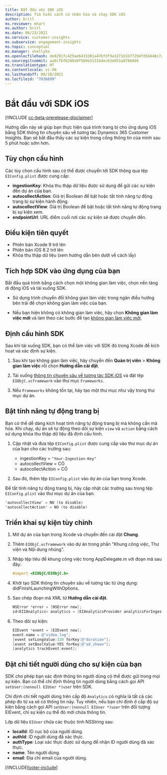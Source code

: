```yaml
---
title: Bắt đầu với SDK iOS
description: Tìm hiểu cách cá nhân hóa và chạy SDK iOS
author: britl
ms.reviewer: mhart
ms.author: britl
ms.date: 06/23/2021
ms.service: customer-insights
ms.subservice: engagement-insights
ms.topic: conceptual
ms.manager: shellyha
ms.openlocfilehash: de8291fc429ae6433301a47bfdf9a3271b1b77294fd58448c7aa6bd0783edc97
ms.sourcegitcommit: aa0cfbf6240a9f560e3131bdec63e051a8786dd4
ms.translationtype: HT
ms.contentlocale: vi-VN
ms.lasthandoff: 08/10/2021
ms.locfileid: "7036899"
---
```

# <a name="get-started-with-the-ios-sdk"></a>Bắt đầu với SDK iOS

[!INCLUDE [cc-beta-prerelease-disclaimer](includes/cc-beta-prerelease-disclaimer.md)]

Hướng dẫn này sẽ giúp bạn thực hiện quá trình trang bị cho ứng dụng iOS bằng SDK thông tin chuyên sâu về tương tác Dynamics 365 Customer Insights. Bạn sẽ bắt đầu thấy các sự kiện trong cổng thông tin của mình sau 5 phút hoặc sớm hơn.

## <a name="configuration-options"></a>Tùy chọn cấu hình

Các tùy chọn cấu hình sau có thể được chuyển tới SDK thông qua tệp `EIConfig.plist` được cung cấp:

- **ingestionKey**: Khóa thu thập dữ liệu được sử dụng để gửi các sự kiện đến dự án của bạn.
- **autocollectAction**: Giá trị Boolean để bật hoặc tắt tính năng tự động trang bị sự kiện hành động.
- **autocollectView**: Giá trị Boolean để bật hoặc tắt tính năng tự động trang bị sự kiện xem.
- **endpointUrl**: URL điểm cuối nơi các sự kiện sẽ được chuyển đến.

## <a name="prerequisites"></a>Điều kiện tiên quyết

- Phiên bản Xcode 9 trở lên
- Phiên bản iOS 8.2 trở lên
- Khóa thu thập dữ liệu (xem hướng dẫn bên dưới về cách lấy)

## <a name="integrate-the-sdk-into-your-application"></a>Tích hợp SDK vào ứng dụng của bạn

Bắt đầu quá trình bằng cách chọn một không gian làm việc, chọn nền tảng di động iOS và tải xuống SDK.

- Sử dụng trình chuyển đổi không gian làm việc trong ngăn điều hướng bên trái để chọn không gian làm việc của bạn.

- Nếu bạn hiện không có không gian làm việc, hãy chọn **Không gian làm việc mới** và làm theo các bước để tạo [không gian làm việc mới](create-workspace.md).

## <a name="configure-the-sdk"></a>Định cấu hình SDK

Sau khi tải xuống SDK, bạn có thể làm việc với SDK đó trong Xcode để kích hoạt và xác định sự kiện.

1. Sau khi tạo không gian làm việc, hãy chuyển đến **Quản trị viên** > **Không gian làm việc** rồi chọn **Hướng dẫn cài đặt**.

1. Tải xuống [thông tin chuyên sâu về tương tác SDK iOS](https://download.pi.dynamics.com/sdk/EI-SDKs/ei-ios-sdk.zip) và đặt tệp `EIObjC.xcframework` vào thư mục `Frameworks`.

1. Nếu `Frameworks` không tồn tại, hãy tạo một thư mục như vậy trong thư mục dự án.

## <a name="enable-auto-instrumentation"></a>Bật tính năng tự động trang bị
 
Bạn có thể dễ dàng kích hoạt tính năng tự động trang bị mà không cần mã hóa. Khi chạy, dự án sẽ tự động theo dõi sự kiện `view` và `action` bằng cách sử dụng khóa thu thập dữ liệu đã định cấu hình. 

1. Cập nhật và đưa tệp `EIConfig.plist` được cung cấp vào thư mục dự án của bạn cho các trường sau:
    - ingestionKey = `"Your-Ingestion-Key"`
    - autocollectView = CÓ
    - autocollectAction = CÓ

2. Sau đó, thêm tệp `EIConfig.plist` vào dự án của bạn trong Xcode. 



Để tắt tính năng tự động trang bị, hãy cập nhật các trường sau trong tệp `EIConfig.plist` vào thư mục dự án của bạn. 

```objectivec
'autocollectView' = NO (to disable)
'autocollectAction' = NO (to disable)
```


## <a name="implement-custom-events"></a>Triển khai sự kiện tùy chỉnh

1. Mở dự án của bạn trong Xcode và chuyển đến cài đặt **Chung**. 
1. Thêm `EIObjC.xcframework` vào dự án trong phần "Khung công việc, Thư viện và Nội dung nhúng".

1. Nhập tệp tiêu đề khung công việc trong AppDelegate.m với đoạn mã sau đây:

    ```objectivec
    #import <EIObjC/EIObjC.h>
    ```

1. Khởi tạo SDK thông tin chuyên sâu về tương tác từ ứng dụng: didFinishLaunchingWithOptions.
1. Sao chép đoạn mã XML từ **Hướng dẫn cài đặt**.

    ```objectivec
    NSError *error = [NSError new];
    id<EIIAnalytics> analytics = [EIAnalyticsProvider analyticsForIngestionKey:nil error:&error];
    ```

1. Theo dõi sự kiện:

    ```objectivec
    EIEvent *event = [EIEvent new];
    event.name = @"video.log";
    [event setLongValue:320 forKey:@"duration"];
    [event setBoolValue:YES forKey:@"ad_shown"];
    [analytics trackEvent:event];
    ```

## <a name="set-user-details-for-your-event"></a>Đặt chi tiết người dùng cho sự kiện của bạn

SDK cho phép bạn xác định thông tin người dùng có thể được gửi trong mọi sự kiện. Bạn có thể chỉ định thông tin người dùng bằng cách gọi API `setUser:(nonnull EIUser *)user` trên SDK.

Chỉ định chi tiết người dùng trên cấp độ `Analytics` có nghĩa là tất cả các phép đo từ xa sẽ có thông tin này. Tuy nhiên, nếu bạn chỉ định ở cấp độ sự kiện bằng cách gọi API `setUser:(nonnull EIUser *)user` trên đối tượng EIEvent, chỉ sự kiện cụ thể đó mới chứa thông tin.

Lớp dữ liệu `EIUser` chứa các thuộc tính NSString sau:

- **localId**: ID cục bộ của người dùng.
- **authId**: ID người dùng đã xác thực.
- **authType**: Loại xác thực được sử dụng để nhận ID người dùng đã xác thực.
- **name**: Tên người dùng.
- **email**: Địa chỉ email của người dùng.


[!INCLUDE[footer-include](../includes/footer-banner.md)]
